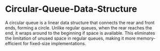 # Circular-Queue-Data-Structure
A circular queue is a linear data structure that connects the rear and front ends, forming a circle. Unlike regular queues, when the rear reaches the end, it wraps around to the beginning if space is available. This eliminates the limitation of unused space in regular queues, making it more memory-efficient for fixed-size implementations.
